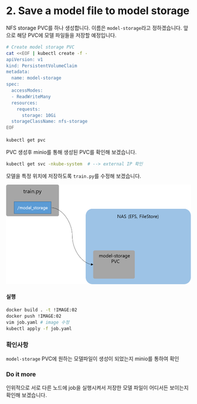 # 2. Save a model file to model storage

NFS storage PVC를 하나 생성합니다. 이름은 `model-storage`라고 정하겠습니다.
앞으로 해당 PVC에 모델 파일들을 저장할 예정입니다.

```bash
# Create model storage PVC
cat <<EOF | kubectl create -f -
apiVersion: v1
kind: PersistentVolumeClaim
metadata:
  name: model-storage
spec:
  accessModes:
  - ReadWriteMany
  resources:
    requests:
      storage: 10Gi
  storageClassName: nfs-storage
EOF

kubectl get pvc
```

PVC 생성후 minio를 통해 생성된 PVC를 확인해 보겠습니다.
```bash
kubectl get svc -nkube-system  # --> external IP 확인
```

모델을 특정 위치에 저장하도록 `train.py`를 수정해 보겠습니다.

![](02-pvc.png)

#### 실행
```bash
docker build . -t !IMAGE:02
docker push !IMAGE:02
vim job.yaml # image 수정
kubectl apply -f job.yaml
```

### 확인사항
`model-storage` PVC에 원하는 모델파일이 생성이 되었는지 minio를 통하여 확인


### Do it more

인위적으로 서로 다른 노드에 job을 실행시켜서 저장한 모델 파일이 어디서든 보이는지 확인해 보겠습니다.
